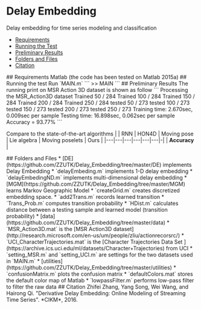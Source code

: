 # Delay Embedding
Delay embedding for time series modeling and classification

* [Requirements](#Requirements)
* [Running the Test](#Running)
* [Preliminary Results](#Result)
* [Folders and Files](#Folders)
* [Citation](#Citation)

<a name="Requirements"/>
## Requirements 
Matlab (the code has been tested on Matlab 2015a)

<a name="Running"/>
## Running the test
Run `MAIN.m`
```
>> MAIN
```

<a name="Result"/>
## Preliminary Results
The running print on MSR Action 3D dataset is shown as follow
```
Processing the MSR_Action3D dataset 
Trained 50 / 284
Trained 100 / 284
Trained 150 / 284
Trained 200 / 284
Trained 250 / 284
tested 50 / 273
tested 100 / 273
tested 150 / 273
tested 200 / 273
tested 250 / 273
Training time: 2.670sec, 0.009sec per sample
Testing time: 16.898sec, 0.062sec per sample
Accuracy = 93.77%
```

Compare to the state-of-the-art algorithms
| | RNN | HON4D | Moving pose | Lie algebra | Moving poselets | Ours |
|---|---|---|---|---|---|-|
| **Accuracy** | 

<a name="Folders"/>
## Folders and Files
* [DE](https://github.com/ZZUTK/Delay_Embedding/tree/master/DE) implements Delay Embedding
 * `delayEmbeding.m` implements 1-D delay embedding
 * `delayEmbedingND.m` implements multi-dimensional delay embedding
* [MGM](https://github.com/ZZUTK/Delay_Embedding/tree/master/MGM) learns Markov Geographic Model
 * `createGrid.m` creates discretized embedding space.
 * `add2Trans.m` records learned transition
 * `Trans_Prob.m` computes transition probability
 * `HDist.m` calculates distance between a testing sample and learned model (transition probability) 
* [data](https://github.com/ZZUTK/Delay_Embedding/tree/master/data) 
 * `MSR_Action3D.mat` is the [MSR Action3D dataset](http://research.microsoft.com/en-us/um/people/zliu/actionrecorsrc/)
 * `UCI_CharacterTrajectories.mat` is the [Character Trajectories Data Set ](https://archive.ics.uci.edu/ml/datasets/Character+Trajectories) from UCI
 * `setting_MSR.m` and `setting_UCI.m` are settings for the two datasets used in `MAIN.m`
* [utilities](https://github.com/ZZUTK/Delay_Embedding/tree/master/utilities)
 * `confusionMatrix.m` plots the confusion matrix
 * `defaultColors.mat` stores the default color map of Matlab
 * `lowpassFilter.m` performs low-pass filter to filter the raw data

<a name="Citation"/>
## Citation
Zhifei Zhang, Yang Song, Wei Wang, and Hairong Qi. "Derivative Delay Embedding: Online Modeling of Streaming Time Series". *CIKM*, 2016. 

